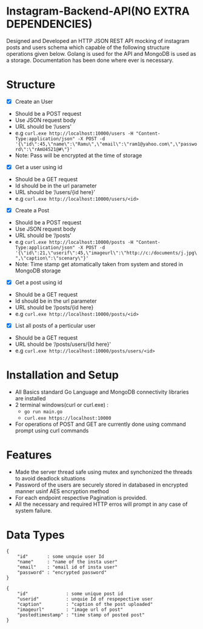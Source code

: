 # Instagram-Backend-API(NO EXTRA DEPENDENCIES)

Designed and Developed an HTTP JSON REST API mocking of instagram posts and users schema which capable of the following structure operations given below. 
Golang is used for the API and MongoDB is used as a storage. Documentation has been done where ever is necessary.

# Structure
- [x] Create an User
* Should be a POST request
* Use JSON request body
* URL should be ‘/users'
* e.g ``` curl.exe http://localhost:10000/users -H "Content-Type:application/json" -X POST -d '{\"id\":45,\"name\":\"Ramu\",\"email\":\"ram1@yahoo.com\",\"password\":\"rAmU4521@#\"}' ``` 
* Note: Pass will be encrypted at the time of storage

- [x] Get a user using id
* Should be a GET request
* Id should be in the url parameter
* URL should be ‘/users/{id here}’
* e.g ``` curl.exe http://localhost:10000/users/<id> ```
  
- [x] Create a Post
* Should be a POST request
* Use JSON request body
* URL should be ‘/posts'
* e.g ``` curl.exe http://localhost:10000/posts -H "Content-Type:application/json" -X POST -d '{\"id\":21,\"userif\":45,\"imageurl\":\"http://c:/documents/j.jpg\",\"caption\":\"scenary\"}' ``` 
* Note: Time stamp get atomatically taken from system and stored in MongoDB storage

  
- [x] Get a post using id
* Should be a GET request
* Id should be in the url parameter
* URL should be ‘/posts/{id here}
* e.g ``` curl.exe http://localhost:10000/posts/<id> ```
  
- [x] List all posts of a perticular user
* Should be a GET request
* URL should be ‘/posts/users/{Id here}'
* e.g ``` curl.exe http://localhost:10000/posts/users/<id> ```

# Installation and Setup
- All Basics standard Go Language and MongoDB connectivity libraries are installed
- 2 terminal windows(curl or curl.exe) : 
  - ``` go run main.go ```
  - ``` curl.exe https://localhost:10000 ```
- For operations of POST and GET are currently done using command prompt using curl commands

# Features
- Made the server thread safe using mutex and synchonized the threads to avoid deadlock situations
- Password of the users are securely stored in databased in encrypted manner usinf AES encryption method
- For each endpoint respective Pagination is provided.
- All the necessary and required HTTP erros will prompt in any case of system failure.

# Data Types
```
{
	"id"       : some unquie user Id
	"name"     : "name of the insta user"
	"email"    : "email id of insta user"
	"password" : "encrypted password"
}
```
```
{
	"id"              : some unique post id
	"userid"          : unquie Id of respepective user
	"caption"         : "caption of the post uploaded"
	"imageurl"        : "image url of post"
	"postedtimestamp" : "time stamp of posted post"
}
```
